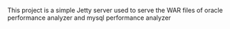 This project is a simple Jetty server used to serve the WAR files of oracle performance analyzer and mysql performance analyzer